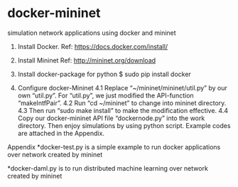 # docker-mininet
simulation network applications using docker and mininet


1. Install Docker.
Ref: https://docs.docker.com/install/

2. Install Mininet
Ref: http://mininet.org/download

3. Install docker-package for python
  $ sudo pip install docker
  
4. Configure docker-Mininet
  4.1 Replace “~/mininet/mininet/util.py” by our own “util.py”.
      For “util.py”, we just modified the API-function “makeIntfPair”.
  4.2 Run “cd ~/mininet” to change into mininet directory.
  4.3 Then run “sudo make install” to make the modification effective.
  4.4 Copy our docker-mininet API file “dockernode.py” into the work directory. 
      Then enjoy simulations by using python script. Example codes are attached in the Appendix.

Appendix
*docker-test.py is a simple example to run docker applications over network created by mininet

*docker-daml.py is to run distributed machine learning over network created by mininet

